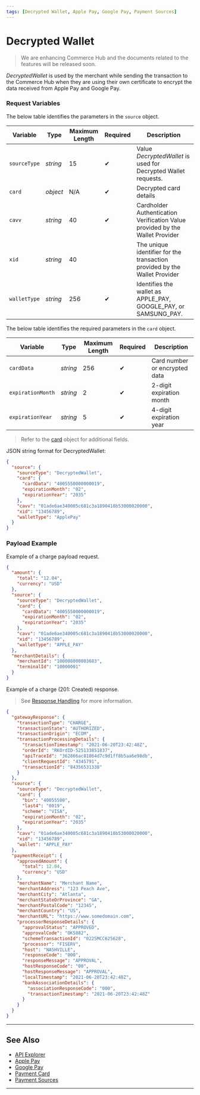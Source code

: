 ```yaml
---
tags: [Decrypted Wallet, Apple Pay, Google Pay, Payment Sources]
---
```


# Decrypted Wallet

<!-- theme: danger -->
> We are enhancing Commerce Hub and the documents related to the features will be released soon.

*DecryptedWallet* is used by the merchant while sending the transaction to the Commerce Hub when they are using their own certificate to encrypt the data received from Apple Pay and Google Pay.

### Request Variables

<!--
type: tab
titles: source, card, JSON Example
-->

The below table identifies the parameters in the `source` object.

| Variable | Type| Maximum Length | Required | Description |
|---------|----------|-------|---------|---------|
| `sourceType` | *string* | 15 | &#10004; | Value *DecryptedWallet* is used for Decrypted Wallet requests. |
| `card` | *object* | N/A | &#10004; | Decrypted card details |
| `cavv` | *string* | 40 | &#10004; | Cardholder Authentication Verification Value provided by the Wallet Provider |
| `xid` | *string* | 40 | | The unique identifier for the transaction provided by the Wallet Provider |
| `walletType` | *string* | 256 | &#10004; | Identifies the wallet as APPLE_PAY, GOOGLE_PAY, or SAMSUNG_PAY. |

<!--
type: tab
-->

The below table identifies the required parameters in the `card` object.

| Variable | Type | Maximum Length | Required | Description |
| -------- | -- | ------------ | ---------|--------- |
| `cardData` | *string* | 256 | &#10004; | Card number or encrypted data |
| `expirationMonth` | *string* | 2 | &#10004; | 2-digit expiration month |
| `expirationYear` | *string* | 5 | &#10004; | 4-digit expiration year |

<!-- theme: info -->
> Refer to the [card](?path=docs/Resources/Master-Data/Card.md) object for additional fields.

<!--
type: tab
-->

JSON string format for DecryptedWallet:

```json
{
  "source": {
    "sourceType": "DecryptedWallet",
    "card": {
      "cardData": "4005550000000019",
      "expirationMonth": "02",
      "expirationYear": "2035"
    },
    "cavv": "01ade6ae340005c681c3a1890418b53000020000",
    "xid": "13456789",
    "walletType": "ApplePay"
  }
}
```

<!-- type: tab-end -->

### Payload Example

<!--
type: tab
titles: Request, Response
-->

Example of a charge payload request.

```json
{
  "amount": {
    "total": "12.04",
    "currency": "USD"
  },
  "source": {
    "sourceType": "DecryptedWallet",
    "card": {
      "cardData": "4005550000000019",
      "expirationMonth": "02",
      "expirationYear": "2035"
    },
    "cavv": "01ade6ae340005c681c3a1890418b53000020000",
    "xid": "13456789",
    "walletType": "APPLE_PAY"
  },
  "merchantDetails": {
    "merchantId": "100008000003683",
    "terminalId": "10000001"
  }
}
```

<!--
type: tab
-->

Example of a charge (201: Created) response.

<!-- theme: info -->
> See [Response Handling](?path=docs/Resources/Guides/Response-Codes/Response-Handling.md) for more information.

```json
{
  "gatewayResponse": {
    "transactionType": "CHARGE",
    "transactionState": "AUTHORIZED",
    "transactionOrigin": "ECOM",
    "transactionProcessingDetails": {
      "transactionTimestamp": "2021-06-20T23:42:48Z",
      "orderId": "RKOrdID-525133851837",
      "apiTraceId": "362866ac81864d7c9d1ff8b5aa6e98db",
      "clientRequestId": "4345791",
      "transactionId": "84356531338"
    }
  },
  "source": {
    "sourceType": "DecryptedWallet",
    "card": {
      "bin": "40055500",
      "last4": "0019",
      "scheme": "VISA",
      "expirationMonth": "02",
      "expirationYear": "2035"
    },
    "cavv": "01ade6ae340005c681c3a1890418b53000020000",
    "xid": "13456789",
    "wallet": "APPLE_PAY"
  },
  "paymentReceipt": {
    "approvedAmount": {
      "total": 12.04,
      "currency": "USD"
    },
    "merchantName": "Merchant Name",
    "merchantAddress": "123 Peach Ave",
    "merchantCity": "Atlanta",
    "merchantStateOrProvince": "GA",
    "merchantPostalCode": "12345",
    "merchantCountry": "US",
    "merchantURL": "https://www.somedomain.com",
    "processorResponseDetails": {
      "approvalStatus": "APPROVED",
      "approvalCode": "OK5882",
      "schemeTransactionId": "0225MCC625628",
      "processor": "FISERV",
      "host": "NASHVILLE",
      "responseCode": "000",
      "responseMessage": "APPROVAL",
      "hostResponseCode": "00",
      "hostResponseMessage": "APPROVAL",
      "localTimestamp": "2021-06-20T23:42:48Z",
      "bankAssociationDetails": {
        "associationResponseCode": "000",
        "transactionTimestamp": "2021-06-20T23:42:48Z"
      }
    }
  }
}
```
<!-- type: tab-end -->

---

## See Also

- [API Explorer](../api/?type=post&path=/payments/v1/charges)
- [Apple Pay](?path=docs/Online-Mobile-Digital/Wallets-AltPayments/Apple-Pay/Apple-Pay.md)
- [Google Pay](?path=docs/Online-Mobile-Digital/Wallets-AltPayments/Google-Pay/Google-Pay.md)
- [Payment Card](?path=docs/Resources/Guides/Payment-Sources/Payment-Card.md)
- [Payment Sources](?path=docs/Resources/Guides/Payment-Sources/Source-Type.md)

---
